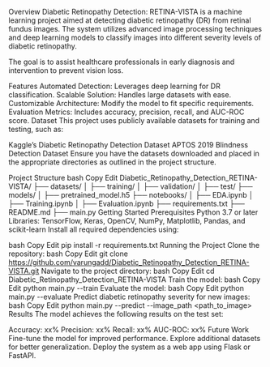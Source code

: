 Overview
Diabetic Retinopathy Detection: RETINA-VISTA is a machine learning project aimed at detecting diabetic retinopathy (DR) from retinal fundus images. The system utilizes advanced image processing techniques and deep learning models to classify images into different severity levels of diabetic retinopathy.

The goal is to assist healthcare professionals in early diagnosis and intervention to prevent vision loss.

Features
Automated Detection: Leverages deep learning for DR classification.
Scalable Solution: Handles large datasets with ease.
Customizable Architecture: Modify the model to fit specific requirements.
Evaluation Metrics: Includes accuracy, precision, recall, and AUC-ROC score.
Dataset
This project uses publicly available datasets for training and testing, such as:

Kaggle’s Diabetic Retinopathy Detection Dataset
APTOS 2019 Blindness Detection Dataset
Ensure you have the datasets downloaded and placed in the appropriate directories as outlined in the project structure.

Project Structure
bash
Copy
Edit
Diabetic_Retinopathy_Detection_RETINA-VISTA/
├── datasets/
│   ├── training/
│   ├── validation/
│   ├── test/
├── models/
│   ├── pretrained_model.h5
├── notebooks/
│   ├── EDA.ipynb
│   ├── Training.ipynb
│   ├── Evaluation.ipynb
├── requirements.txt
├── README.md
├── main.py
Getting Started
Prerequisites
Python 3.7 or later
Libraries: TensorFlow, Keras, OpenCV, NumPy, Matplotlib, Pandas, and scikit-learn
Install all required dependencies using:

bash
Copy
Edit
pip install -r requirements.txt
Running the Project
Clone the repository:
bash
Copy
Edit
git clone https://github.com/varungadd/Diabetic_Retinopathy_Detection_RETINA-VISTA.git
Navigate to the project directory:
bash
Copy
Edit
cd Diabetic_Retinopathy_Detection_RETINA-VISTA
Train the model:
bash
Copy
Edit
python main.py --train
Evaluate the model:
bash
Copy
Edit
python main.py --evaluate
Predict diabetic retinopathy severity for new images:
bash
Copy
Edit
python main.py --predict --image_path <path_to_image>
Results
The model achieves the following results on the test set:

Accuracy: xx%
Precision: xx%
Recall: xx%
AUC-ROC: xx%
Future Work
Fine-tune the model for improved performance.
Explore additional datasets for better generalization.
Deploy the system as a web app using Flask or FastAPI.
